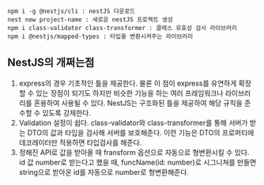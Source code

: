 ```
npm i -g @nestjs/cli : nestJS 다운로드
nest new project-name : 새로운 nestJS 프로젝트 생성
npm i class-validator class-transformer : 클래스 유효성 검사 라이브러리
npm i @nestjs/mapped-types : 타입을 변환시켜주는 라이브러리
```
## NestJS의 개쩌는점
1. express의 경우 기초적인 틀을 제공한다. 물론 이 점이 express를 유연하게 확장할 수 있는 장점이 되기도 하지만 비슷한 기능을 하는 여러 프레임워크나 라이브러리를 혼용하여 사용될 수 있다. NestJS는 구조화된 틀을 제공하여 해당 규칙을 준수할 수 있도록 강제한다.  
1. Validation 설정이 쉽다. class-validator와 class-transformer를 통해 서버가 받는 DTO의 값과 타입을 검사해 서버를 보호해준다. 이런 기능은 DTO의 프로퍼티에 데코레이터만 적용하면 타입검사를 해준다.
1. 정해진 API로 값을 받아올 때 fransform 옵션으로 자동으로 형변환시킬 수 있다. id 값 number로 받는다고 했을 때, funcName(id: number)로 시그니쳐를 만들면 string으로 받아온 id를 자동으로 number로 형변환해준다.
